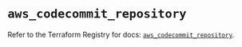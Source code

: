 # `aws_codecommit_repository`

Refer to the Terraform Registry for docs: [`aws_codecommit_repository`](https://registry.terraform.io/providers/hashicorp/aws/5.74.0/docs/resources/codecommit_repository).
